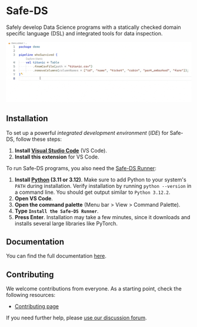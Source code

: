 # Safe-DS

Safely develop Data Science programs with a statically checked domain specific language (DSL) and integrated tools for data
inspection.

![demo](https://github.com/Safe-DS/DSL/raw/main/docs/img/home/demo.gif)

## Installation

To set up a powerful _integrated development environment_ (_IDE_) for Safe-DS, follow these steps:

1. **Install [Visual Studio Code](https://code.visualstudio.com/)** (VS Code).
2. **Install this extension** for VS Code.

To run Safe-DS programs, you also need the [Safe-DS Runner](https://github.com/Safe-DS/Runner):

1. **Install [Python](https://www.python.org/) (3.11 or 3.12)**. Make sure to add Python to your
   system's `PATH` during installation. Verify installation by running `python --version` in a
   command line. You should get output similar to `Python 3.12.2`.
2. **Open VS Code**.
3. **Open the command palette** (Menu bar > View > Command Palette).
4. **Type `Install the Safe-DS Runner`**.
5. **Press Enter**. Installation may take a few minutes, since it downloads and installs several large libraries
   like PyTorch.

## Documentation

You can find the full documentation [here](https://dsl.safeds.com).

## Contributing

We welcome contributions from everyone. As a starting point, check the following resources:

* [Contributing page](https://github.com/Safe-DS/DSL/contribute)

If you need further help, please [use our discussion forum][forum].

[forum]: https://github.com/orgs/Safe-DS/discussions
